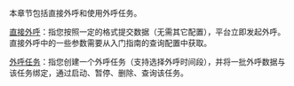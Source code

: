 本章节包括直接外呼和使用外呼任务。

[直接外呼](callout/callout.md)：指您按照一定的格式提交数据（无需其它配置），平台立即发起外呼。直接外呼中的一些参数需要从入门指南的查询配置中获取。

[外呼任务](calloutbytask/calloutbytask.md)：指您创建一个外呼任务（支持选择外呼时间段），并将一批外呼数据与该任务绑定，通过启动、暂停、删除、查询该任务。

